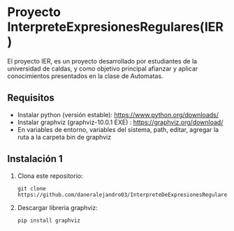 
# Proyecto InterpreteExpresionesRegulares(IER)

El proyecto IER, es un proyecto desarrollado por estudiantes de la universidad de caldas, y como objetivo principal afianzar y aplicar conocimientos presentados en la clase de Automatas.

## Requisitos

- Instalar python (versión estable): https://www.python.org/downloads/
- Instalar graphviz (graphviz-10.0.1 EXE) : https://graphviz.org/download/
- En variables de entorno, variables del sistema, path, editar, agregar la ruta a la carpeta bin de graphviz

## Instalación 1

1. Clona este repositorio:
    ``` shell
    git clone https://github.com/daneralejandro03/InterpreteDeExpresionesRegulares.git
    ```
2. Descargar libreria graphviz:
    ``` shell
    pip install graphviz
    ```

